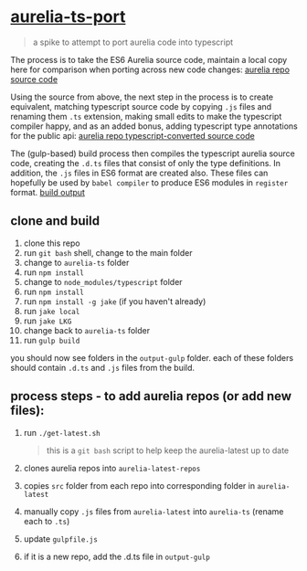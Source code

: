 # [aurelia-ts-port](https://github.com/cmichaelgraham/aurelia-ts-port)

> a spike to attempt to port aurelia code into typescript

The process is to take the ES6 Aurelia source code, maintain a local copy here for comparison when porting across new code changes:
[aurelia repo source code](https://github.com/cmichaelgraham/aurelia-ts-port/tree/master/aurelia-latest)

Using the source from above, the next step in the process is to create equivalent, matching typescript source code by copying `.js` files and renaming them `.ts` extension, making small edits to make the typescript compiler happy, and as an added bonus, adding typescript type annotations for the public api:
[aurelia repo typescript-converted source code](https://github.com/cmichaelgraham/aurelia-ts-port/tree/master/aurelia-ts)

The (gulp-based) build process then compiles the typescript aurelia source code, creating the `.d.ts` files that consist of only the type definitions.  In addition, the `.js` files in ES6 format are created also.  These files can hopefully be used by `babel compiler` to produce ES6 modules in `register` format.
[build output](https://github.com/cmichaelgraham/aurelia-ts-port/tree/master/aurelia-ts/output-gulp)

## clone and build

1. clone this repo
2. run `git bash` shell, change to the main folder
3. change to `aurelia-ts` folder
4. run `npm install`
5. change to `node_modules/typescript` folder
8. run `npm install`
9. run `npm install -g jake` (if you haven't already)
10. run `jake local`
11. run `jake LKG`
12. change back to `aurelia-ts` folder
13. run `gulp build`

you should now see folders in the `output-gulp` folder.  each of these folders should contain `.d.ts` and `.js` files from the build.

## process steps - to add aurelia repos (or add new files):

1. run `./get-latest.sh`
    > this is a `git bash` script to help keep the aurelia-latest up to date

  1. clones aurelia repos into `aurelia-latest-repos`
  2. copies `src` folder from each repo into corresponding folder in `aurelia-latest`
3. manually copy `.js` files from `aurelia-latest` into `aurelia-ts` (rename each to `.ts`)
4. update `gulpfile.js`
5. if it is a new repo, add the <repo>.d.ts file in `output-gulp`
